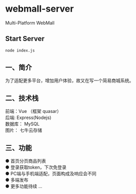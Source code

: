# webmall-server
Multi-Platform WebMall

## Start Server
```bash
node index.js
```

## 一、简介
为了适配更多平台，增加用户体验，故又在写一个简易商城系统。

## 二、技术栈
前端：Vue （框架 quasar）  
后端:  Express(Nodejs)  
数据库： MySQL  
图片： 七牛云存储  

## 三、功能
● 首页分页商品列表  
● 登录获取token，下次免登录  
● PC端与手机端适配，页面构成及响应会不同  
● 多端发布  
● 更多功能待续 ...
